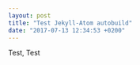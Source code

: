 ```yaml
---
layout: post
title: "Test Jekyll-Atom autobuild"
date: "2017-07-13 12:34:53 +0200"
---
```


Test, Test
